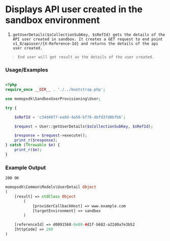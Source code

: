 # Displays API user created in the sandbox environment

1.	`getUserDetails($sCollectionSubKey, $sRefId) gets the details of the API user created in sandbox. It creates a GET request to end point v1_0/apiuser/{X-Reference-Id} and returns the details of the api user created.`

> `End user will get result as the details of the user created.`

### Usage/Examples

```php

<?php
require_once __DIR__ . './../bootstrap.php';

use momopsdk\SandboxUserProvisioning\User;

try {

    $sRefId = 'c34d4077-ea8d-4a50-bf76-dbfd37d8bfb6';

    $request = User::getUserDetails($sCollectionSubKey, $sRefId);

    $response = $request->execute();
    print_r($response);
} catch (Throwable $e) {
    print_r($e);
}

```

### Example Output
`200 OK`
```php
momopsdk\Common\Models\UserDetail Object
(
    [result] => stdClass Object
        (
            [providerCallbackHost] => www.example.com
            [targetEnvironment] => sandbox
        )

    [referenceId] => d0091568-0e09-4d1f-b682-a22d0a7e3b52
    [httpCode] => 200
)


```

